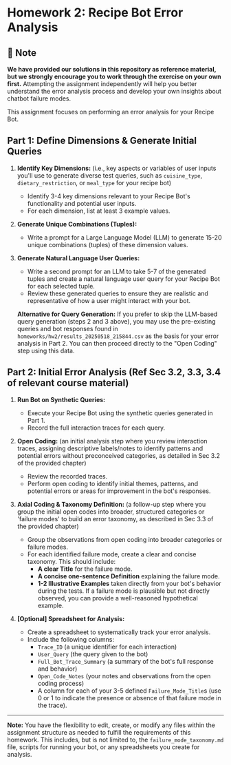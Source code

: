 # Homework 2: Recipe Bot Error Analysis

## 📝 Note

**We have provided our solutions in this repository as reference material, but we strongly encourage you to work through the exercise on your own first.** Attempting the assignment independently will help you better understand the error analysis process and develop your own insights about chatbot failure modes.

This assignment focuses on performing an error analysis for your Recipe Bot.

## Part 1: Define Dimensions & Generate Initial Queries

1.  **Identify Key Dimensions:** (i.e., key aspects or variables of user inputs you'll use to generate diverse test queries, such as `cuisine_type`, `dietary_restriction`, or `meal_type` for your recipe bot)
    *   Identify 3-4 key dimensions relevant to your Recipe Bot's functionality and potential user inputs.
    *   For each dimension, list at least 3 example values.

2.  **Generate Unique Combinations (Tuples):**
    *   Write a prompt for a Large Language Model (LLM) to generate 15-20 unique combinations (tuples) of these dimension values.

3.  **Generate Natural Language User Queries:**
    *   Write a second prompt for an LLM to take 5-7 of the generated tuples and create a natural language user query for your Recipe Bot for each selected tuple.
    *   Review these generated queries to ensure they are realistic and representative of how a user might interact with your bot.

    **Alternative for Query Generation:** If you prefer to skip the LLM-based query generation (steps 2 and 3 above), you may use the pre-existing queries and bot responses found in `homeworks/hw2/results_20250518_215844.csv` as the basis for your error analysis in Part 2. You can then proceed directly to the "Open Coding" step using this data.

## Part 2: Initial Error Analysis (Ref Sec 3.2, 3.3, 3.4 of relevant course material)

1.  **Run Bot on Synthetic Queries:**
    *   Execute your Recipe Bot using the synthetic queries generated in Part 1.
    *   Record the full interaction traces for each query.

2.  **Open Coding:** (an initial analysis step where you review interaction traces, assigning descriptive labels/notes to identify patterns and potential errors without preconceived categories, as detailed in Sec 3.2 of the provided chapter)
    *   Review the recorded traces.
    *   Perform open coding to identify initial themes, patterns, and potential errors or areas for improvement in the bot's responses.

3.  **Axial Coding & Taxonomy Definition:** (a follow-up step where you group the initial open codes into broader, structured categories or 'failure modes' to build an error taxonomy, as described in Sec 3.3 of the provided chapter)
    *   Group the observations from open coding into broader categories or failure modes.
    *   For each identified failure mode, create a clear and concise taxonomy. This should include:
        *   **A clear Title** for the failure mode.
        *   **A concise one-sentence Definition** explaining the failure mode.
        *   **1-2 Illustrative Examples** taken directly from your bot's behavior during the tests. If a failure mode is plausible but not directly observed, you can provide a well-reasoned hypothetical example.

4.  **[Optional] Spreadsheet for Analysis:**
    *   Create a spreadsheet to systematically track your error analysis.
    *   Include the following columns:
        *   `Trace_ID` (a unique identifier for each interaction)
        *   `User_Query` (the query given to the bot)
        *   `Full_Bot_Trace_Summary` (a summary of the bot's full response and behavior)
        *   `Open_Code_Notes` (your notes and observations from the open coding process)
        *   A column for each of your 3-5 defined `Failure_Mode_Title`s (use 0 or 1 to indicate the presence or absence of that failure mode in the trace).

---

**Note:** You have the flexibility to edit, create, or modify any files within the assignment structure as needed to fulfill the requirements of this homework. This includes, but is not limited to, the `failure_mode_taxonomy.md` file, scripts for running your bot, or any spreadsheets you create for analysis. 